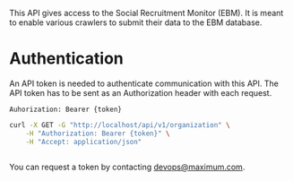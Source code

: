 This API gives access to the Social Recruitment Monitor (EBM). It is meant to enable various crawlers to submit their data to the EBM database.

# Authentication

An API token is needed to authenticate communication with this API. The API token has to be sent as an Authorization header with each request. 

`Auhorization: Bearer {token}`

```bash
curl -X GET -G "http://localhost/api/v1/organization" \
    -H "Authorization: Bearer {token}" \
    -H "Accept: application/json"
   
```

You can request a token by contacting devops@maximum.com.
